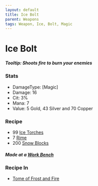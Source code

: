 ```yaml
---
layout: default
title: Ice Bolt
parent: Weapons
tags: Weapon, Ice, Bolt, Magic
---
```


# Ice Bolt

##### Tooltip: *Shoots fire to burn your enemies*

### Stats
- DamageType: [Magic]
- Damage: 16
- Cit: 3%
- Mana: 7
- Value: 5 Gold, 43 Silver and 70 Copper

### Recipe
- 99 [Ice Torches](https://terraria.gamepedia.com/Torches)
- 7 [Rime](https://ricklugtigheid.github.io/SupernovaMod/docs/materials/rime)
- 200 [Snow Blocks](https://terraria.fandom.com/wiki/Snow_Block)

##### Made at a [Work Bench](https://terraria.fandom.com/wiki/Work_Benches)


### Recipe In
- [Tome of Frost and Fire](https://ricklugtigheid.github.io/SupernovaMod/docs/items/weapons/tome_of_frost_and_fire)